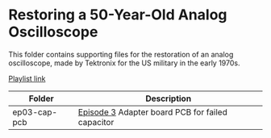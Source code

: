 # Restoring a 50-Year-Old Analog Oscilloscope



This folder contains supporting files for the restoration of an analog oscilloscope, made by Tektronix for the US military in the early 1970s.

[Playlist link](https://www.youtube.com/playlist?list=PLmAbPOh-itGJLh7KYBYodqdv-xKO_liCE)

| Folder | Description |
| ------ | ----------- |
| ep03-cap-pcb | [Episode 3](https://youtu.be/u-VB3HTjkvM) Adapter board PCB for failed capacitor |






